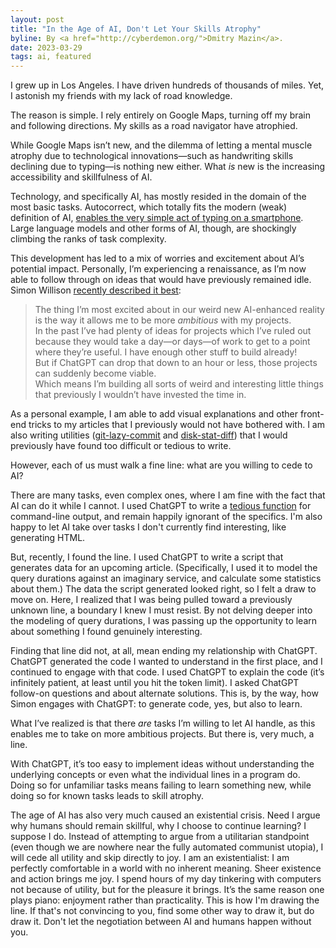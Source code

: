 ```yaml
---
layout: post
title: "In the Age of AI, Don't Let Your Skills Atrophy"
byline: By <a href="http://cyberdemon.org/">Dmitry Mazin</a>.
date: 2023-03-29
tags: ai, featured
---
```


I grew up in Los Angeles. I have driven hundreds of thousands of miles. Yet, I astonish my friends with my lack of road knowledge.

The reason is simple. I rely entirely on Google Maps, turning off my brain and following directions. My skills as a road navigator have atrophied.

While Google Maps isn’t new, and the dilemma of letting a mental muscle atrophy due to technological innovations—such as handwriting skills declining due to typing—is nothing new either. What _is_ new is the increasing accessibility and skillfulness of AI.

Technology, and specifically AI, has mostly resided in the domain of the most basic tasks. Autocorrect, which totally fits the modern (weak) definition of AI, [enables the very simple act of typing on a smartphone](/2017/12/12/pink-lexical-slime.html). Large language models and other forms of AI, though, are shockingly climbing the ranks of task complexity.

This development has led to a mix of worries and excitement about AI’s potential impact. Personally, I’m experiencing a renaissance, as I’m now able to follow through on ideas that would have previously remained idle. Simon Willison [recently described it best](https://simonwillison.net/2023/Mar/27/ai-enhanced-development/):

> The thing I’m most excited about in our weird new AI-enhanced reality is the way it allows me to be more _ambitious_ with my projects.  
> In the past I’ve had plenty of ideas for projects which I’ve ruled out because they would take a day—or days—of work to get to a point where they’re useful. I have enough other stuff to build already!  
> But if ChatGPT can drop that down to an hour or less, those projects can suddenly become viable.  
> Which means I’m building all sorts of weird and interesting little things that previously I wouldn’t have invested the time in.

As a personal example, I am able to add visual explanations and other front-end tricks to my articles that I previously would not have bothered with. I am also writing utilities ([git-lazy-commit](/2023/03/28/git-lazy-commit.html) and [disk-stat-diff](https://github.com/dmazin/disk-stat-diff)) that I would previously have found too difficult or tedious to write.

However, each of us must walk a fine line: what are you willing to cede to AI?

There are many tasks, even complex ones, where I am fine with the fact that AI can do it while I cannot. I used ChatGPT to write a [tedious function](https://github.com/dmazin/disk-stat-diff/blob/main/disk_stat_diff#LL13C8-L13C8) for command-line output, and remain happily ignorant of the specifics. I'm also happy to let AI take over tasks I don't currently find interesting, like generating HTML.

But, recently, I found the line. I used ChatGPT to write a script that generates data for an upcoming article. (Specifically, I used it to model the query durations against an imaginary service, and calculate some statistics about them.) The data the script generated looked right, so I felt a draw to move on. Here, I realized that I was being pulled toward a previously unknown line, a boundary I knew I must resist. By not delving deeper into the modeling of query durations, I was passing up the opportunity to learn about something I found genuinely interesting.

Finding that line did not, at all, mean ending my relationship with ChatGPT. ChatGPT generated the code I wanted to understand in the first place, and I continued to engage with that code. I used ChatGPT to explain the code (it’s infinitely patient, at least until you hit the token limit). I asked ChatGPT follow-on questions and about alternate solutions. This is, by the way, how Simon engages with ChatGPT: to generate code, yes, but also to learn.

What I’ve realized is that there _are_ tasks I’m willing to let AI handle, as this enables me to take on more ambitious projects. But there is, very much, a line.

With ChatGPT, it’s too easy to implement ideas without understanding the underlying concepts or even what the individual lines in a program do. Doing so for unfamiliar tasks means failing to learn something new, while doing so for known tasks leads to skill atrophy.

The age of AI has also very much caused an existential crisis. Need I argue why humans should remain skillful, why I choose to continue learning? I suppose I do. Instead of attempting to argue from a utilitarian standpoint (even though we are nowhere near the fully automated communist utopia), I will cede all utility and skip directly to joy. I am an existentialist: I am perfectly comfortable in a world with no inherent meaning. Sheer existence and action brings me joy. I spend hours of my day tinkering with computers not because of utility, but for the pleasure it brings. It’s the same reason one plays piano: enjoyment rather than practicality. This is how I'm drawing the line. If that's not convincing to you, find some other way to draw it, but do draw it. Don't let the negotiation between AI and humans happen without you.
